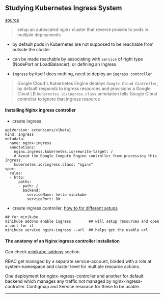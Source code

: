 
## Studying Kubernetes Ingress System

[source](https://www.joyfulbikeshedding.com/blog/2018-03-26-studying-the-kubernetes-ingress-system.html)

> setup an autoscaled nginx cluster that reverse proxies to pods in multiple deployments

* by default pods in Kubernetes are not supposed to be reachable from outside the cluster

* can be made reachable by associating with `service` of right type (NodePort or LoadBalancer); or defining an Ingress

* `ingress` by itself does nothing, need to deploy an `ingress controller`
> Google Cloud's Kubernetes Engine deploys `Google Cloud Controller`, by default responds to ingress resources and provisions a Google Cloud LB
> `kubernetes.io/ingress.class` annotation tells Google Cloud controller to ignore that ingress resource


#### Installing Nginx ingress controller

* create ingress

```
apiVersion: extensions/v1beta1
kind: Ingress
metadata:
  name: nginx-ingress
  annotations:
    nginx.ingress.kubernetes.io/rewrite-target: /
    # Avoid the Google Compute Engine controller from processing this Ingress.
    kubernetes.io/ingress.class: "nginx"
spec:
  rules:
  - http:
      paths:
      - path: /
        backend:
          serviceName: hello-minikube
          servicePort: 80
```

* create ingress controller, [how to for different setups](https://github.com/kubernetes/ingress-nginx/blob/master/deploy/README.md)

```
## for minikube
minikube addons enable ingress        ## will setup resources and open a port for it
minikube service nginx-ingress --url  ## helps get the usable url
```


#### The anatomy of an Nginx ingress controller installation

Can check [minikube-addons](https://github.com/kubernetes/minikube/blob/master/deploy/addons/ingress/) section.

RBAC get managed by a separate service-account, binded with a role at system-namespace and cluster level for multiple resource actions.

One deployment for nginx-ingress-controller and another for default backend which manages any traffic not managed by nginx-ingress-controller. Configmap and Service resource for these to be usable.

---
